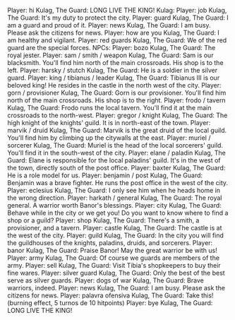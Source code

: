 Player: hi
Kulag, The Guard: LONG LIVE THE KING!
 Kulag:
Player: job
Kulag, The Guard: It's my duty to protect the city.
Player: guard
Kulag, The Guard: I am a guard and proud of it.
Player: news
Kulag, The Guard: I am busy. Please ask the citizens for news.
Player: how are you
Kulag, The Guard: I am healthy and vigilant.
Player: red guards
Kulag, The Guard: We of the red guard are the special forces.
NPCs:
Player: bozo
Kulag, The Guard: The royal jester.
Player: sam / smith / weapon
Kulag, The Guard: Sam is our blacksmith. You'll find him north of the main crossroads. His shop is to the left.
Player: harsky / stutch
Kulag, The Guard: He is a soldier in the silver guard.
Player: king / tibianus / leader
Kulag, The Guard: Tibianus III is our beloved king! He resides in the castle in the north west of the city.
Player: gorn / provisioner
Kulag, The Guard: Gorn is our provisioner. You'll find him north of the main crossroads. His shop is to the right.
Player: frodo / tavern
Kulag, The Guard: Frodo runs the local tavern. You'll find it at the main crossroads to the north-west.
Player: gregor / knight
Kulag, The Guard: The high knight of the knights' guild. It is in north-east of the town.
Player: marvik / druid
Kulag, The Guard: Marvik is the great druid of the local guild. You'll find him by climbing up the citywalls at the east.
Player: muriel / sorcerer
Kulag, The Guard: Muriel is the head of the local sorcerers' guild. You'll find it in the south-west of the city.
Player: elane / paladin
Kulag, The Guard: Elane is responsible for the local paladins' guild. It's in the west of the town, directly south of the post office.
Player: baxter
Kulag, The Guard: He is a role model for us.
Player: benjamin / post
Kulag, The Guard: Benjamin was a brave fighter. He runs the post office in the west of the city.
Player: eclesius
Kulag, The Guard: I only see him when he heads home in the wrong direction.
Player: harkath / general
Kulag, The Guard: The royal general. A warrior worth Banor's blessings.
Player: city
Kulag, The Guard: Behave while in the city or we get you! Do you want to know where to find a shop or a guild?
Player: shop
Kulag, The Guard: There's a smith, a provisioner, and a tavern.
Player: castle
Kulag, The Guard: The castle is at the west of the city.
Player: guild
Kulag, The Guard: In the city you will find the guildhouses of the knights, paladins, druids, and sorcerers.
Player: banor
Kulag, The Guard: Praise Banor! May the great warrior be with us!
Player: army
Kulag, The Guard: Of course we guards are members of the army.
Player: sell
Kulag, The Guard: Visit Tibia's shopkeepers to buy their fine wares.
Player: silver guard
Kulag, The Guard: Only the best of the best serve as silver guards.
Player: dogs of war
Kulag, The Guard: Brave warriors, indeed.
Player: news
Kulag, The Guard: I am busy. Please ask the citizens for news.
Player: palavra ofensiva
Kulag, The Guard: Take this! (burning effect, 5 turnos de 10 hitpoints)
Player: bye
Kulag, The Guard: LONG LIVE THE KING!